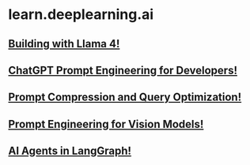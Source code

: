 # learn.deeplearning.ai

## [Building with Llama 4!](https://learn.deeplearning.ai/accomplishments/d26b5688-4d2f-4e4a-acba-0093c6a6b7f8?usp=sharing)
## [ChatGPT Prompt Engineering for Developers!](https://learn.deeplearning.ai/accomplishments/fff4f156-4121-4f8a-b567-5aa11f4a2ea3?usp=sharing)
## [Prompt Compression and Query Optimization!](https://learn.deeplearning.ai/accomplishments/fadb44c0-ca18-437b-b245-f1185ccd1142?usp=sharing)
## [Prompt Engineering for Vision Models!](https://learn.deeplearning.ai/accomplishments/8535c682-783f-4788-88be-9b131476bdbe?usp=sharing)
## [AI Agents in LangGraph!](https://learn.deeplearning.ai/accomplishments/7606e4e6-b863-4e32-9da2-062f8173d8a3?usp=sharing)
